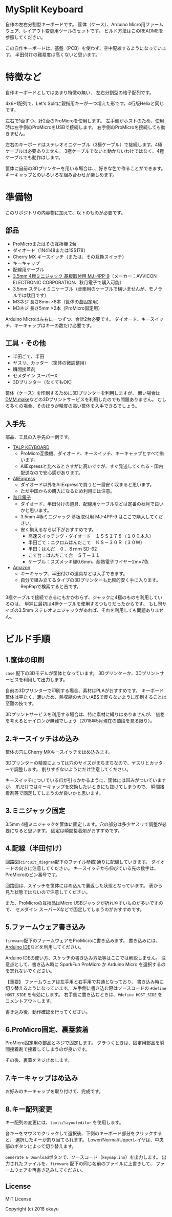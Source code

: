 # MySplit Keyboard

自作の左右分割型キーボードです。
筐体（ケース）、Arduino Micro用ファームウェア、レイアウト変更用ツールのセットです。
ビルド方法はこのREADMEを参照してください。

この自作キーボードは、基盤（PCB）を使わず、空中配線するようになっています。
半田付けの難易度は高くないと思います。

# 特徴など

自作キーボードとしてはあまり特徴の無い、 左右分割型の格子配列です。

4x6+1配列で、Let's Splitに親指用キーが一つ増えた形です。4行版Helixと同じです。

左右で1台ずつ、計2台のProMicroを使用します。
左手側がホストのため、使用時は左手側のProMicroをUSBで接続します。
右手側のProMicroを接続しても動きません。

左右のキーボードはステレオミニケーブル（3極ケーブル）で接続します。4極ケーブルは必要ありません。
3極ケーブルでないと動かないわけではなく、4極ケーブルでも動作はします。

筐体に自前の3Dプリンターを用いる場合は、、好きな色で作ることができます。
キーキャップとのいろいろな組み合わせが楽しめます。

# 準備物

このリポジトリの内容物に加えて、以下のものが必要です。

## 部品
* ProMicroまたはその互換機 2台
* ダイオード（1N4148または1SS178）
* Cherry MX キースイッチ（または、その互換スイッチ）
* キーキャップ
* 配線用ケーブル
* [3.5mm 4極ミニジャック 基板取付用 MJ-4PP-9](http://akizukidenshi.com/catalog/g/gC-06070/)（メーカー：AVVICON ELECTRONIC CORPORATION、秋月電子で購入可能）
* 3.5mm ステレオミニケーブル（音楽用のケーブルで構いませんが、モノラルでは駄目です）
* M3ネジ 長さ8mm ×8本（筐体の蓋固定用）
* M3ネジ 長さ5mm ×2本（ProMicro固定用）

Arduino Microは左右に一つずつ、合計2台必要です。
ダイオード、キースイッチ、キーキャップはキーの数だけ必要です。

## 工具・その他
* 半田ごて、半田
* ヤスリ、カッター（筐体の微調整用）
* 瞬間接着剤
* セメダイン スーパーX
* 3Dプリンター（なくてもOK）

筐体（ケース）を印刷するために3Dプリンターを利用しますが、
無い場合は[DMM.make](https://make.dmm.com/print/)などの3Dプリントサービスを利用したのでも問題ありません。
むしろ多くの場合、そのほうが精度の高い筐体を入手できるでしょう。


## 入手先

部品、工具の入手先の一例です。

* [TALP KEYBOARD](https://talpkeyboard.stores.jp/)
  * ProMicro互換機、ダイオード、キースイッチ、キーキャップとすべて揃います。
  * AliExpressと比べるとさすがに高いですが、すぐ発送してくれる・国内配送なので安心感があります。
* [AliExpress](https://www.aliexpress.com/)
  * ダイオード以外をAliExpressで買うと一番安く収まると思います。
  * ただ中国からの購入になるため利用には注意。
* [秋月電子](http://akizukidenshi.com/catalog/default.aspx)
  * ダイオード、半田付けの道具、配線用ケーブルなどは定番の秋月で良いかと思います。
  * 3.5mm 4極ミニジャック 基板取付用 MJ-4PP-9 はここで購入してください。
  * 安く揃えるなら以下がおすすめです。
    * 高速スイッチング・ダイオード　１ＳＳ１７８（１００本入）
    * 半田ごて：ニクロムはんだこて　ＫＳ－３０Ｒ（３０Ｗ）
    * 半田：はんだ　０．８ｍｍ SD-62
    * こて台：はんだこて台　ＳＴ－１１
    * ケーブル：スズメッキ線0.6mm、耐熱電子ワイヤー2m×7色
* [Amazon](https://www.amazon.co.jp/)
  * キーキャップ、半田付けの道具などは入手できます。
  * 自分で組み立てるタイプの3Dプリンターも比較的安く手に入ります。RepRapで検索すると吉です。

3極ケーブルで接続できるにもかかわらず、ジャックに4極のものを利用しているのは、
単純に最初は4極ケーブルを使用するつもりだったからです。
もし同サイズの3.5mm ステレオミニジャックがあれば、それを利用しても問題ありません。


# ビルド手順

## 1.筐体の印刷

`case` 配下の3Dモデルが筐体となっています。
3Dプリンターか、3Dプリントサービスを利用して出力します。

自前の3Dプリンターで印刷する場合、素材はPLAがおすすめです。
キーボード筐体は平たく、薄いため、熱収縮の大きいABSで反らないように印刷することは至難の技です。

3Dプリントサービスを利用する場合は、特に素材に縛りはありませんが、
価格を考えるとナイロンが無難でしょう（2018年5月現在の値段を見る限り）。

## 2.キースイッチはめ込み

筐体の穴にCherry MXキースイッチをはめ込みます。

3Dプリンターの精度によっては穴のサイズがまちまちなので、ヤスリとカッターで調整します。
削りすぎないようにだけ注意してください。

キースイッチについている爪が引っかかるように、筐体には凹みがついていますが、
爪だけではキーキャップを交換したいときにも抜けてしまうので、
瞬間接着剤等で固定してしまうのが良いかと思います。

## 3.ミニジャック固定

3.5mm 4極ミニジャックを筐体に固定します。穴の部分は多少ヤスリで調整が必要になると思います。
固定は瞬間接着剤がおすすめです。

## 4.配線（半田付け）

回路図(`circuit_diagram`配下のファイル参照)通りに配線していきます。
ダイオードの向きに注意してください。
キースイッチから伸びている先の数字は、ProMicroのピン番号です。

回路図は、スイッチを筐体にはめ込んで裏返した状態となっています。
表から見た状態ではないので注意してください。

また、ProMicroの互換品はMicro USBジャックが折れやすいものが多いですので、
セメダイン スーパーXなどで固定してしまうのがおすすめです。

## 5.ファームウェア書き込み

`firmware`配下のファームウェアをProMicroに書き込みます。
書き込みには、[Arduino IDE](https://www.arduino.cc/)などを利用してください。

Arduino IDEの使い方、スケッチの書き込み方法等はここでは解説しません。
注意点として、書き込み時に SparkFun ProMicro か Arduino Micro を選択するのを忘れないでください。

【重要】
ファームウェアは左手用と右手用で共通となっており、
書き込み時に切り替えるようになっています。
左手側に書き込む際はソースコードの `#define HOST_SIDE` を有効にします。
右手側に書き込むときは、`#define HOST_SIDE` をコメントアウトします。

書き込み後、動作確認を行ってください。

## 6.ProMicro固定、裏蓋装着

ProMicro固定用の部品とネジで固定します。
グラつくときは、固定用部品を瞬間接着剤で接着してしまうのが良いです。

その後、裏蓋をネジ止めします。

## 7.キーキャップはめ込み

お好みのキーキャップを取り付けて、完成です。

## 8.キー配列変更

キー配列の変更には、`tools/layouteditor` を使用します。

各キーをマウスでクリックして選択後、下側のキーボード部分をクリックすると、
選択したキーが割り当てられます。
Lower/Normal/Upperレイヤは、中央部のボタンによって切り替えます。

`Generate & Download`ボタンで、ソースコード（`keymap.ino`）を出力します。
出力されたファイルを、`firmware` 配下の同じ名前のファイルに上書きして、
ファームウェアを再書き込みしてください。


## License

MIT License

Copyright (c) 2018 okayu


